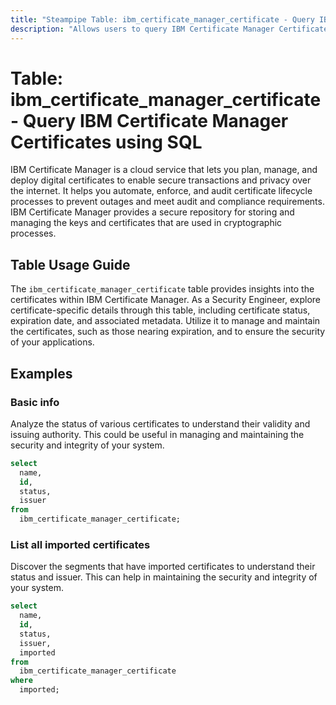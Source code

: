 ```yaml
---
title: "Steampipe Table: ibm_certificate_manager_certificate - Query IBM Certificate Manager Certificates using SQL"
description: "Allows users to query IBM Certificate Manager Certificates, specifically the details of each certificate, helping in managing and maintaining the certificates."
---
```


# Table: ibm_certificate_manager_certificate - Query IBM Certificate Manager Certificates using SQL

IBM Certificate Manager is a cloud service that lets you plan, manage, and deploy digital certificates to enable secure transactions and privacy over the internet. It helps you automate, enforce, and audit certificate lifecycle processes to prevent outages and meet audit and compliance requirements. IBM Certificate Manager provides a secure repository for storing and managing the keys and certificates that are used in cryptographic processes.

## Table Usage Guide

The `ibm_certificate_manager_certificate` table provides insights into the certificates within IBM Certificate Manager. As a Security Engineer, explore certificate-specific details through this table, including certificate status, expiration date, and associated metadata. Utilize it to manage and maintain the certificates, such as those nearing expiration, and to ensure the security of your applications.

## Examples

### Basic info
Analyze the status of various certificates to understand their validity and issuing authority. This could be useful in managing and maintaining the security and integrity of your system.

```sql
select
  name,
  id,
  status,
  issuer
from
  ibm_certificate_manager_certificate;
```

### List all imported certificates
Discover the segments that have imported certificates to understand their status and issuer. This can help in maintaining the security and integrity of your system.

```sql
select
  name,
  id,
  status,
  issuer,
  imported
from
  ibm_certificate_manager_certificate
where
  imported;
```